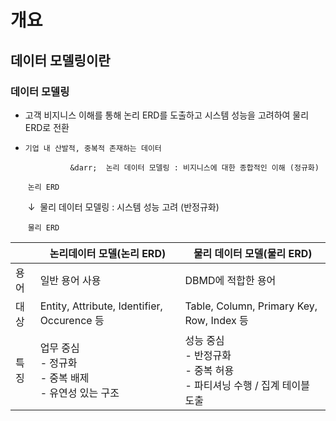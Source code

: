 # 개요



## 데이터 모델링이란



### 데이터 모델링

- 고객 비지니스 이해를 통해 논리 ERD를 도출하고 시스템 성능을 고려하여 물리 ERD로 전환

- `기업 내 산발적, 중복적 존재하는 데이터` 

   				&darr;	논리 데이터 모델링 : 비지니스에 대한 종합적인 이해 (정규화)

  ​		`논리 ERD` 

  ​				&darr; 	물리 데이터 모델링 : 시스템 성능 고려 (반정규화)

  ​		`물리 ERD`

|      | 논리데이터 모델(논리 ERD)                                    | 물리 데이터 모델(물리 ERD)                                   |
| ---- | ------------------------------------------------------------ | ------------------------------------------------------------ |
| 용어 | 일반 용어 사용                                               | DBMD에 적합한 용어                                           |
| 대상 | Entity, Attribute, Identifier, Occurence 등                  | Table, Column, Primary Key, Row, Index 등                    |
| 특징 | 업무 중심<br />- 정규화<br />- 중복 배제<br />- 유연성 있는 구조 | 성능 중심<br />- 반정규화<br />- 중복 허용<br />- 파티셔닝 수행 / 집계 테이블 도출 |



